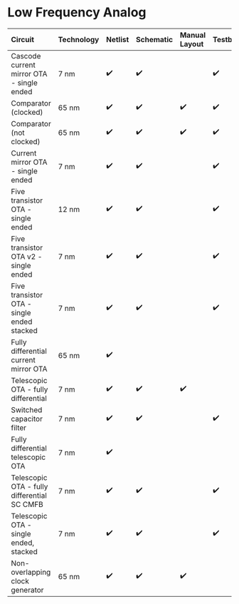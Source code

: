 # **Low Frequency Analog**

Circuit | Technology | Netlist | Schematic | Manual Layout | Testbench | Constraints | ALIGN |
:------ | :--------- | :---- | :------ | :-------- | :----- | :-------- | :---------- |
Cascode current mirror OTA - single ended | 7 nm | :heavy_check_mark: | :heavy_check_mark: |  | :heavy_check_mark: | :heavy_check_mark: | :heavy_check_mark: |
Comparator (clocked) | 65 nm | :heavy_check_mark: | :heavy_check_mark: | :heavy_check_mark: |  :heavy_check_mark: |  |  |
Comparator (not clocked) | 65 nm | :heavy_check_mark: | :heavy_check_mark: | :heavy_check_mark: | :heavy_check_mark: | :heavy_check_mark: |
Current mirror OTA - single ended | 7 nm | :heavy_check_mark: | :heavy_check_mark: |  | :heavy_check_mark: | :heavy_check_mark: | :heavy_check_mark: |
Five transistor OTA - single ended | 12 nm | :heavy_check_mark: | :heavy_check_mark: |  | :heavy_check_mark: | :heavy_check_mark: | :heavy_check_mark: |
Five transistor OTA v2 - single ended | 7 nm | :heavy_check_mark: | :heavy_check_mark: |  | :heavy_check_mark: | :heavy_check_mark: | :heavy_check_mark: |
Five transistor OTA - single ended stacked | 7 nm | :heavy_check_mark: | :heavy_check_mark: |  | :heavy_check_mark: | :heavy_check_mark: | :heavy_check_mark: |
Fully differential current mirror OTA | 65 nm | :heavy_check_mark: |  |  |  |  |  |
Telescopic OTA - fully differential| 7 nm | :heavy_check_mark:  | :heavy_check_mark: | :heavy_check_mark: |   | :heavy_check_mark: | :heavy_check_mark: | 
Switched capacitor filter | 7 nm | :heavy_check_mark: | :heavy_check_mark: |  | :heavy_check_mark: | :heavy_check_mark: | :heavy_check_mark: |
Fully differential telescopic OTA | 7 nm | :heavy_check_mark: |  |  |  |  |  |
Telescopic OTA - fully differential SC CMFB | 7 nm | :heavy_check_mark: | :heavy_check_mark: |  | :heavy_check_mark: | :heavy_check_mark: | :heavy_check_mark: |
Telescopic OTA - single ended, stacked | 7 nm | :heavy_check_mark: | :heavy_check_mark: |  | :heavy_check_mark: | :heavy_check_mark: | :heavy_check_mark: |
Non-overlapping clock generator | 65 nm | :heavy_check_mark:  | :heavy_check_mark: | :heavy_check_mark: |  |  |  |



